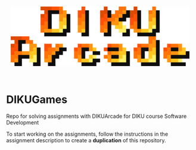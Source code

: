 <p align="center">
  <img width="480" src="https://github.com/diku-dk/DIKUArcade/blob/master/Logo/DIKU-Arcade.png?raw=true" alt="Material Bread logo">
</p>
<br>

# DIKUGames
Repo for solving assignments with DIKUArcade for DIKU course Software Development

To start working on the assignments, follow the instructions in the assignment description
to create a **duplication** of this repository.
